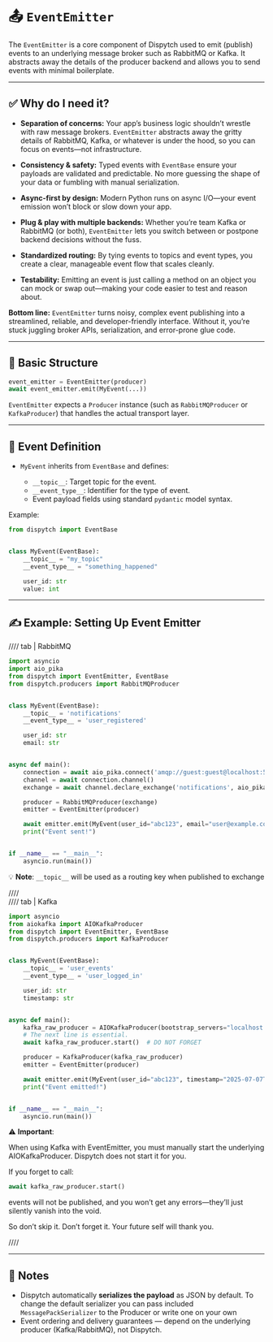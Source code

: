 # 📤 `EventEmitter`

The `EventEmitter` is a core component of Dispytch used to emit (publish) events to an underlying message broker such as
RabbitMQ or Kafka. It abstracts away the details of the producer backend and allows you to send events
with minimal boilerplate.

---

## ✅ Why do I need it?

* **Separation of concerns:** Your app’s business logic shouldn’t wrestle with raw message brokers. `EventEmitter`
  abstracts away the gritty details of RabbitMQ, Kafka, or whatever is under the hood, so you can focus on events—not
  infrastructure.

* **Consistency & safety:** Typed events with `EventBase` ensure your payloads are validated and predictable. No more
  guessing the shape of your data or fumbling with manual serialization.

* **Async-first by design:** Modern Python runs on async I/O—your event emission won’t block or slow down your app.

* **Plug & play with multiple backends:** Whether you’re team Kafka or RabbitMQ (or both), `EventEmitter` lets you
  switch between or postpone backend decisions without the fuss.

* **Standardized routing:** By tying events to topics and event types, you create a clear, manageable event flow that
  scales cleanly.

* **Testability:** Emitting an event is just calling a method on an object you can mock or swap out—making your code
  easier to test and reason about.

**Bottom line:** `EventEmitter` turns noisy, complex event publishing into a streamlined, reliable, and
developer-friendly interface. Without it, you’re stuck juggling broker APIs, serialization, and error-prone glue code.

---

## 🧱 Basic Structure

```python
event_emitter = EventEmitter(producer)
await event_emitter.emit(MyEvent(...))
```

`EventEmitter` expects a `Producer` instance (such as `RabbitMQProducer` or `KafkaProducer`) that handles the actual
transport layer.

---

## 🧾 Event Definition

* `MyEvent` inherits from `EventBase` and defines:

    * `__topic__`: Target topic for the event.
    * `__event_type__`: Identifier for the type of event.
    * Event payload fields using standard `pydantic` model syntax.

Example:

```python
from dispytch import EventBase


class MyEvent(EventBase):
    __topic__ = "my_topic"
    __event_type__ = "something_happened"

    user_id: str
    value: int
```

---

## ✍️ Example: Setting Up Event Emitter

//// tab | RabbitMQ

```python
import asyncio
import aio_pika
from dispytch import EventEmitter, EventBase
from dispytch.producers import RabbitMQProducer


class MyEvent(EventBase):
    __topic__ = 'notifications'
    __event_type__ = 'user_registered'

    user_id: str
    email: str


async def main():
    connection = await aio_pika.connect('amqp://guest:guest@localhost:5672')
    channel = await connection.channel()
    exchange = await channel.declare_exchange('notifications', aio_pika.ExchangeType.DIRECT)

    producer = RabbitMQProducer(exchange)
    emitter = EventEmitter(producer)

    await emitter.emit(MyEvent(user_id="abc123", email="user@example.com"))
    print("Event sent!")


if __name__ == "__main__":
    asyncio.run(main())
```

💡 **Note**: `__topic__` will be used as a routing key when published to exchange

////  
//// tab | Kafka

```python
import asyncio
from aiokafka import AIOKafkaProducer
from dispytch import EventEmitter, EventBase
from dispytch.producers import KafkaProducer


class MyEvent(EventBase):
    __topic__ = 'user_events'
    __event_type__ = 'user_logged_in'

    user_id: str
    timestamp: str


async def main():
    kafka_raw_producer = AIOKafkaProducer(bootstrap_servers="localhost:19092")
    # The next line is essential. 
    await kafka_raw_producer.start()  # DO NOT FORGET 

    producer = KafkaProducer(kafka_raw_producer)
    emitter = EventEmitter(producer)

    await emitter.emit(MyEvent(user_id="abc123", timestamp="2025-07-07T12:00:00Z"))
    print("Event emitted!")


if __name__ == "__main__":
    asyncio.run(main())
```

⚠️ **Important**:

When using Kafka with EventEmitter, you must manually start the underlying AIOKafkaProducer.
Dispytch does not start it for you.

If you forget to call:

```python
await kafka_raw_producer.start()
```

events will not be published, and you won’t get any errors—they’ll just silently vanish into the void.

So don’t skip it. Don’t forget it. Your future self will thank you.

////

---

## 📌 Notes

* Dispytch automatically **serializes the payload** as JSON by default. To change the default serializer you can
  pass included `MessagePackSerializer` to the Producer or write one on your own
* Event ordering and delivery guarantees — depend on the underlying producer (Kafka/RabbitMQ), not Dispytch.
